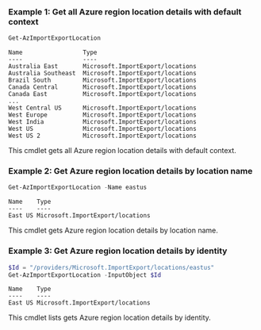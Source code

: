 ### Example 1: Get all Azure region location details with default context
```powershell
Get-AzImportExportLocation
```

```output
Name                 Type
----                 ----
Australia East       Microsoft.ImportExport/locations
Australia Southeast  Microsoft.ImportExport/locations
Brazil South         Microsoft.ImportExport/locations
Canada Central       Microsoft.ImportExport/locations
Canada East          Microsoft.ImportExport/locations
...
West Central US      Microsoft.ImportExport/locations
West Europe          Microsoft.ImportExport/locations
West India           Microsoft.ImportExport/locations
West US              Microsoft.ImportExport/locations
West US 2            Microsoft.ImportExport/locations
```

This cmdlet gets all Azure region location details with default context.

### Example 2: Get Azure region location details by location name
```powershell
Get-AzImportExportLocation -Name eastus
```

```output
Name    Type
----    ----
East US Microsoft.ImportExport/locations
```

This cmdlet gets Azure region location details by location name.

### Example 3: Get Azure region location details by identity
```powershell
$Id = "/providers/Microsoft.ImportExport/locations/eastus"
Get-AzImportExportLocation -InputObject $Id
```

```output
Name    Type
----    ----
East US Microsoft.ImportExport/locations
```

This cmdlet lists gets Azure region location details by identity.